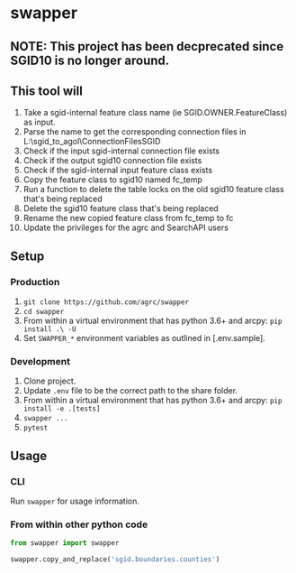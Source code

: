 # swapper

## NOTE: This project has been decprecated since SGID10 is no longer around.

## This tool will

1. Take a sgid-internal feature class name (ie SGID.OWNER.FeatureClass) as input.
1. Parse the name to get the corresponding connection files in L:\sgid_to_agol\ConnectionFilesSGID
1. Check if the input sgid-internal connection file exists
1. Check if the output sgid10 connection file exists
1. Check if the sgid-internal input feature class exists
1. Copy the feature class to sgid10 named fc_temp
1. Run a function to delete the table locks on the old sgid10 feature class that's being replaced
1. Delete the sgid10 feature class that's being replaced
1. Rename the new copied feature class from fc_temp to fc
1. Update the privileges for the agrc and SearchAPI users

## Setup

### Production

1. `git clone https://github.com/agrc/swapper`
1. `cd swapper`
1. From within a virtual environment that has python 3.6+ and arcpy: `pip install .\ -U`
1. Set `SWAPPER_*` environment variables as outlined in [.env.sample].

### Development

1. Clone project.
1. Update `.env` file to be the correct path to the share folder.
1. From within a virtual environment that has python 3.6+ and arcpy: `pip install -e .[tests]`
1. `swapper ...`
1. `pytest`

## Usage

### CLI

Run `swapper` for usage information.

### From within other python code

```python
from swapper import swapper

swapper.copy_and_replace('sgid.boundaries.counties')
```
